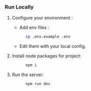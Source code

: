 ### Run Locally
1. Configure your environment :
    * Add env files :
    ```bash
          cp .env.example .env
     ```
    * Edit them with your local config.


2. Install node packages for project:

    ```bash
          npm i
     ```

2. Run the server:

    ```bash
          npm run dev
     ```